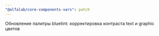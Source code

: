 ```yaml
---
"@alfalab/core-components-vars": patch
---
```


Обновление палитры bluetint: корректировка контраста text и graphic цветов
